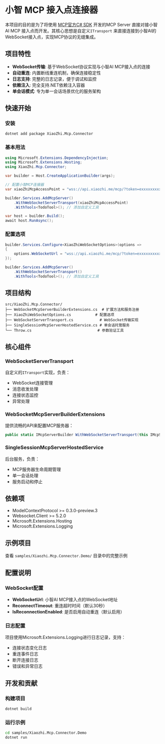 # 小智 MCP 接入点连接器

本项目的目的是为了将使用 [MCP官方C# SDK](https://github.com/modelcontextprotocol/csharp-sdk) 开发的MCP Server 直接对接小智AI MCP 接入点而开发。其核心思想是自定义`ITransport` 来直接连接到小智AI的WebSocket接入点，实现MCP协议的无缝集成。

## 项目特性

-  **WebSocket传输**: 基于WebSocket协议实现与小智AI MCP接入点的连接
-  **自动重连**: 内置断线重连机制，确保连接稳定性
-  **日志支持**: 完整的日志记录，便于调试和监控
-  **依赖注入**: 完全支持.NET依赖注入容器
- **单会话模式**: 专为单一会话场景优化的服务架构

## 快速开始

### 安装

```bash
dotnet add package XiaoZhi.Mcp.Connector
```

### 基本用法

```csharp
using Microsoft.Extensions.DependencyInjection;
using Microsoft.Extensions.Hosting;
using XiaoZhi.Mcp.Connector;

var builder = Host.CreateApplicationBuilder(args);

// 配置小智MCP连接器
var xiaoZhiMcpAccessPoint = "wss://api.xiaozhi.me/mcp/?token=exxxxxxxxxx"; // 替换为实际的小智AI MCP接入点地址

builder.Services.AddMcpServer()
    .WithWebSocketServerTransport(xiaoZhiMcpAccessPoint)
    .WithTools<TodoTool>(); // 添加自定义工具

var host = builder.Build();
await host.RunAsync();
```

### 配置选项

```csharp
builder.Services.Configure<XiaoZhiWebSocketOptions>(options =>
{
    options.WebSocketUrl = "wss://api.xiaozhi.me/mcp/?token=exxxxxxxxxx"; // 替换为实际的小智AI MCP接入点地址
});

builder.Services.AddMcpServer()
    .WithWebSocketServerTransport()
    .WithTools<TodoTool>(); // 添加自定义工具
```

## 项目结构

```
src/XiaoZhi.Mcp.Connector/
├── WebSocketMcpServerBuilderExtensions.cs  # 扩展方法和服务注册
├── XiaoZhiWebSocketOptions.cs           # 配置选项
├── WebSocketServerTransport.cs            # WebSocket传输实现
├── SingleSessionMcpServerHostedService.cs # 单会话托管服务
└── Throw.cs                              # 参数验证工具
```

## 核心组件

### WebSocketServerTransport

自定义的`ITransport`实现，负责：
- WebSocket连接管理
- 消息收发处理
- 连接状态监控
- 异常处理

### WebSocketMcpServerBuilderExtensions

提供流畅的API来配置MCP服务器：

```csharp
public static IMcpServerBuilder WithWebSocketServerTransport(this IMcpServerBuilder builder, string webSocketUrl)
```

### SingleSessionMcpServerHostedService

后台服务，负责：
- MCP服务器生命周期管理
- 单一会话处理
- 服务启动和停止

## 依赖项

- ModelContextProtocol >= 0.3.0-preview.3
- Websocket.Client >= 5.2.0
- Microsoft.Extensions.Hosting
- Microsoft.Extensions.Logging

## 示例项目

查看 `samples/Xiaozhi.Mcp.Connector.Demo/` 目录中的完整示例

## 配置说明

### WebSocket配置

- **WebSocketUrl**: 小智AI MCP接入点的WebSocket地址
- **ReconnectTimeout**: 重连超时时间（默认30秒）
- **IsReconnectionEnabled**: 是否启用自动重连（默认启用）

### 日志配置

项目使用Microsoft.Extensions.Logging进行日志记录，支持：
- 连接状态变化日志
- 重连事件日志
- 断开连接日志
- 错误和异常日志

## 开发和贡献

### 构建项目

```bash
dotnet build
```

### 运行示例

```bash
cd samples/Xiaozhi.Mcp.Connector.Demo
dotnet run
```
